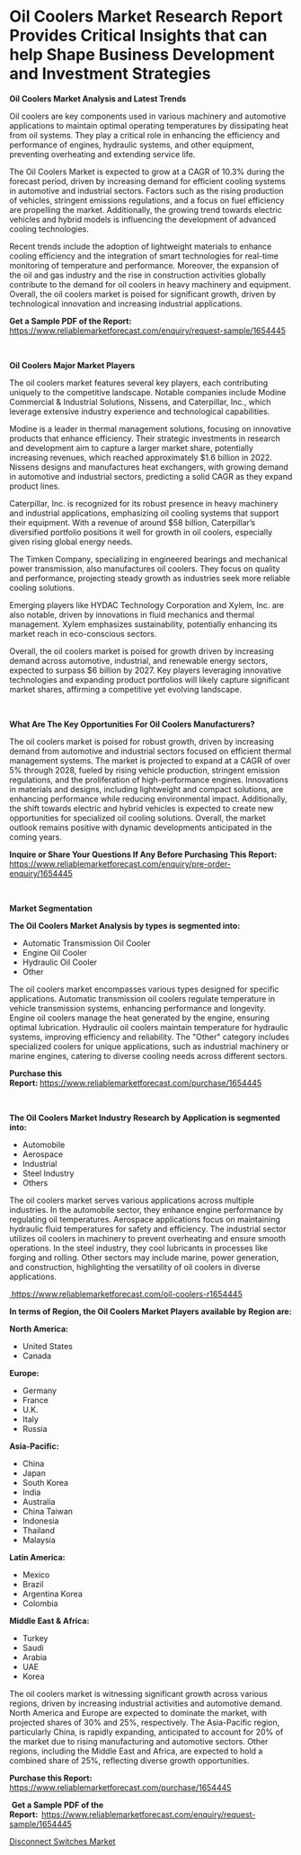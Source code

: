 <p><h1>Oil Coolers Market Research Report Provides Critical Insights that can help Shape Business Development and Investment Strategies</h1></p><p><strong>Oil Coolers Market Analysis and Latest Trends</strong></p>
<p><p>Oil coolers are key components used in various machinery and automotive applications to maintain optimal operating temperatures by dissipating heat from oil systems. They play a critical role in enhancing the efficiency and performance of engines, hydraulic systems, and other equipment, preventing overheating and extending service life.</p><p>The Oil Coolers Market is expected to grow at a CAGR of 10.3% during the forecast period, driven by increasing demand for efficient cooling systems in automotive and industrial sectors. Factors such as the rising production of vehicles, stringent emissions regulations, and a focus on fuel efficiency are propelling the market. Additionally, the growing trend towards electric vehicles and hybrid models is influencing the development of advanced cooling technologies.</p><p>Recent trends include the adoption of lightweight materials to enhance cooling efficiency and the integration of smart technologies for real-time monitoring of temperature and performance. Moreover, the expansion of the oil and gas industry and the rise in construction activities globally contribute to the demand for oil coolers in heavy machinery and equipment. Overall, the oil coolers market is poised for significant growth, driven by technological innovation and increasing industrial applications.</p></p>
<p><strong>Get a Sample PDF of the Report:&nbsp;</strong> <a href="https://www.reliablemarketforecast.com/enquiry/request-sample/1654445?utm_campaign=2568&utm_medium=2&utm_source=Github&utm_content=ia&utm_term=23022025&utm_id=oil-coolers">https://www.reliablemarketforecast.com/enquiry/request-sample/1654445</a></p>
<p>&nbsp;</p>
<p><strong>Oil Coolers Major Market Players</strong></p>
<p><p>The oil coolers market features several key players, each contributing uniquely to the competitive landscape. Notable companies include Modine Commercial & Industrial Solutions, Nissens, and Caterpillar, Inc., which leverage extensive industry experience and technological capabilities.</p><p>Modine is a leader in thermal management solutions, focusing on innovative products that enhance efficiency. Their strategic investments in research and development aim to capture a larger market share, potentially increasing revenues, which reached approximately $1.6 billion in 2022. Nissens designs and manufactures heat exchangers, with growing demand in automotive and industrial sectors, predicting a solid CAGR as they expand product lines.</p><p>Caterpillar, Inc. is recognized for its robust presence in heavy machinery and industrial applications, emphasizing oil cooling systems that support their equipment. With a revenue of around $58 billion, Caterpillar’s diversified portfolio positions it well for growth in oil coolers, especially given rising global energy needs.</p><p>The Timken Company, specializing in engineered bearings and mechanical power transmission, also manufactures oil coolers. They focus on quality and performance, projecting steady growth as industries seek more reliable cooling solutions.</p><p>Emerging players like HYDAC Technology Corporation and Xylem, Inc. are also notable, driven by innovations in fluid mechanics and thermal management. Xylem emphasizes sustainability, potentially enhancing its market reach in eco-conscious sectors.</p><p>Overall, the oil coolers market is poised for growth driven by increasing demand across automotive, industrial, and renewable energy sectors, expected to surpass $6 billion by 2027. Key players leveraging innovative technologies and expanding product portfolios will likely capture significant market shares, affirming a competitive yet evolving landscape.</p></p>
<p>&nbsp;</p>
<p><strong>What Are The Key Opportunities For Oil Coolers Manufacturers?</strong></p>
<p><p>The oil coolers market is poised for robust growth, driven by increasing demand from automotive and industrial sectors focused on efficient thermal management systems. The market is projected to expand at a CAGR of over 5% through 2028, fueled by rising vehicle production, stringent emission regulations, and the proliferation of high-performance engines. Innovations in materials and designs, including lightweight and compact solutions, are enhancing performance while reducing environmental impact. Additionally, the shift towards electric and hybrid vehicles is expected to create new opportunities for specialized oil cooling solutions. Overall, the market outlook remains positive with dynamic developments anticipated in the coming years.</p></p>
<p><strong>Inquire or Share Your Questions If Any Before Purchasing This Report:</strong> <a href="https://www.reliablemarketforecast.com/enquiry/pre-order-enquiry/1654445?utm_campaign=2568&utm_medium=2&utm_source=Github&utm_content=ia&utm_term=23022025&utm_id=oil-coolers">https://www.reliablemarketforecast.com/enquiry/pre-order-enquiry/1654445</a></p>
<p>&nbsp;</p>
<p><strong>Market Segmentation</strong></p>
<p><strong>The Oil Coolers Market Analysis by types is segmented into:</strong></p>
<p><ul><li>Automatic Transmission Oil Cooler</li><li>Engine Oil Cooler</li><li>Hydraulic Oil Cooler</li><li>Other</li></ul></p>
<p><p>The oil coolers market encompasses various types designed for specific applications. Automatic transmission oil coolers regulate temperature in vehicle transmission systems, enhancing performance and longevity. Engine oil coolers manage the heat generated by the engine, ensuring optimal lubrication. Hydraulic oil coolers maintain temperature for hydraulic systems, improving efficiency and reliability. The "Other" category includes specialized coolers for unique applications, such as industrial machinery or marine engines, catering to diverse cooling needs across different sectors.</p></p>
<p><strong>Purchase this Report:&nbsp;</strong><a href="https://www.reliablemarketforecast.com/purchase/1654445?utm_campaign=2568&utm_medium=2&utm_source=Github&utm_content=ia&utm_term=23022025&utm_id=oil-coolers">https://www.reliablemarketforecast.com/purchase/1654445</a></p>
<p>&nbsp;</p>
<p><strong>The Oil Coolers Market Industry Research by Application is segmented into:</strong></p>
<p><ul><li>Automobile</li><li>Aerospace</li><li>Industrial</li><li>Steel Industry</li><li>Others</li></ul></p>
<p><p>The oil coolers market serves various applications across multiple industries. In the automobile sector, they enhance engine performance by regulating oil temperatures. Aerospace applications focus on maintaining hydraulic fluid temperatures for safety and efficiency. The industrial sector utilizes oil coolers in machinery to prevent overheating and ensure smooth operations. In the steel industry, they cool lubricants in processes like forging and rolling. Other sectors may include marine, power generation, and construction, highlighting the versatility of oil coolers in diverse applications.</p></p>
<p><a href="https://www.reliablemarketforecast.com/oil-coolers-r1654445?utm_campaign=2568&utm_medium=2&utm_source=Github&utm_content=ia&utm_term=23022025&utm_id=oil-coolers">&nbsp;https://www.reliablemarketforecast.com/oil-coolers-r1654445</a></p>
<p><strong>In terms of Region, the Oil Coolers Market Players available by Region are:</strong></p>
<p>
    <p> <strong> North America: </strong>
        <ul>
            <li>United States</li>
            <li>Canada</li>
        </ul>
        </p> 
    <p> <strong> Europe: </strong>
        <ul>
            <li>Germany</li>
            <li>France</li>
            <li>U.K.</li>
            <li>Italy</li>
            <li>Russia</li>
        </ul>
        </p> 
    <p> <strong> Asia-Pacific: </strong>
        <ul>
            <li>China</li>
            <li>Japan</li>
            <li>South Korea</li>
            <li>India</li>
            <li>Australia</li>
            <li>China Taiwan</li>
            <li>Indonesia</li>
            <li>Thailand</li>
            <li>Malaysia</li>
        </ul>
        </p> 
    <p> <strong> Latin America: </strong>
        <ul>
            <li>Mexico</li>
            <li>Brazil</li>
            <li>Argentina Korea</li>
            <li>Colombia</li>
        </ul>
        </p> 
    <p> <strong> Middle East & Africa: </strong>
        <ul>
            <li>Turkey</li>
            <li>Saudi</li>
            <li>Arabia</li>
            <li>UAE</li>
            <li>Korea</li>
        </ul>
    </p>
    </p>
<p><p>The oil coolers market is witnessing significant growth across various regions, driven by increasing industrial activities and automotive demand. North America and Europe are expected to dominate the market, with projected shares of 30% and 25%, respectively. The Asia-Pacific region, particularly China, is rapidly expanding, anticipated to account for 20% of the market due to rising manufacturing and automotive sectors. Other regions, including the Middle East and Africa, are expected to hold a combined share of 25%, reflecting diverse growth opportunities.</p></p>
<p><strong>Purchase this Report: </strong><a href="https://www.reliablemarketforecast.com/purchase/1654445?utm_campaign=2568&utm_medium=2&utm_source=Github&utm_content=ia&utm_term=23022025&utm_id=oil-coolers">https://www.reliablemarketforecast.com/purchase/1654445</a></p>
<p>&nbsp;<strong>Get a Sample PDF of the Report:&nbsp;&nbsp;</strong><a href="https://www.reliablemarketforecast.com/enquiry/request-sample/1654445?utm_campaign=2568&utm_medium=2&utm_source=Github&utm_content=ia&utm_term=23022025&utm_id=oil-coolers">https://www.reliablemarketforecast.com/enquiry/request-sample/1654445</a></p>
<p><strong></strong></p>
<p><p><a href="https://github.com/bogganbillie6969/Market-Research-Report-List-1/blob/main/disconnect-switches-market.md?utm_campaign=2568&utm_medium=2&utm_source=Github&utm_content=ia&utm_term=23022025&utm_id=oil-coolers">Disconnect Switches Market</a></p></p>